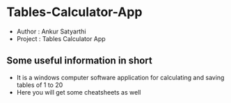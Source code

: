 # Tables-Calculator-App
+ Author : Ankur Satyarthi
+ Project : Tables Calculator App 

<!-- {https://www.linkedin.com/in/ankurindiaofficial} -->
## Some useful information in short
- It is a windows computer software application for calculating and saving tables of 1 to 20
- Here you will get some cheatsheets as well

